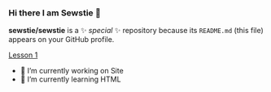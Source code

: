 ### Hi there I am Sewstie 👋

**sewstie/sewstie** is a ✨ _special_ ✨ repository because its `README.md` (this file) appears on your GitHub profile.

[Lesson 1](https://github.com/sewstie/sewstie/tree/main/lesson_12)

- 🔭 I’m currently working on Site
- 🌱 I’m currently learning HTML


